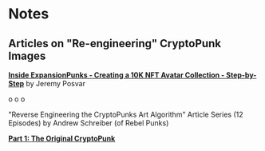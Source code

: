 # Notes


## Articles on "Re-engineering" CryptoPunk Images


[**Inside ExpansionPunks - Creating a 10K NFT Avatar Collection - Step-by-Step**](https://medium.com/geekculture/expansionpunks-welcome-to-the-more-inclusive-punkverse-aa77e675bcf5)
by Jeremy Posvar


  o o o


"Reverse Engineering the CryptoPunks Art Algorithm" Article Series (12 Episodes) by Andrew Schreiber (of Rebel Punks)

[**Part 1: The Original CryptoPunk**](https://andrewschrbr.medium.com/the-original-cryptopunk-a852101a03ed)



